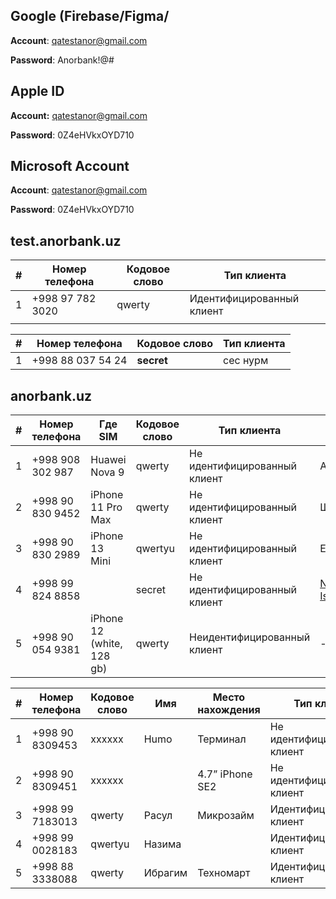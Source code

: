 ## **Google (Firebase/Figma/**

**Account**: [qatestanor@gmail.com](mailto:qatestanor@gmail.com)

**Password**: Anorbank!@#

## **Apple ID**

**Account:** [qatestanor@gmail.com](mailto:qatestanor@gmail.com)

**Password**: 0Z4eHVkxOYD710

## **Microsoft Account**

**Account**: [qatestanor@gmail.com](mailto:qatestanor@gmail.com)

**Password**: 0Z4eHVkxOYD710

## test.anorbank.uz

| #   | Номер телефона   | Кодовое слово | Тип клиента               |
| --- | ---------------- | ------------- | ------------------------- |
| 1   | +998 97 782 3020 | qwerty        | Идентифицированный клиент |
|     |                  |               |                           |

| #   | Номер телефона    | Кодовое слово | Тип клиента |
| --- | ----------------- | ------------- | ----------- |
| 1   | +998 88 037 54 24 | **secret**    | сес нурм    |

  

## anorbank.uz

| #   | Номер телефона   | Где SIM                   | Кодовое слово | Тип клиента                  | Имя                                                                                        |
| --- | ---------------- | ------------------------- | ------------- | ---------------------------- | ------------------------------------------------------------------------------------------ |
| 1   | +998 908 302 987 | Huawei Nova 9             | qwerty        | Не идентифицированный клиент | Александр                                                                                  |
| 2   | +998 90 830 9452 | iPhone 11 Pro Max         | qwerty        | Не идентифицированный клиент | Шерзод                                                                                     |
| 3   | +998 90 830 2989 | iPhone 13 Mini            | qwertyu       | Не идентифицированный клиент | Ecosystem                                                                                  |
| 4   | +998 99 824 8858 |                           | secret        | Не идентифицированный клиент | [Nurmuhammad Isayev](https://confluence.anorbank.uz/confluence/display/~n.isayev@hlsys.uz) |
| 5   | +998 90 054 9381 | iPhone 12 (white, 128 gb) | qwerty        | Неидентифицированный клиент  | -                                                                                          |

| #   | Номер телефона  | Кодовое слово | Имя     | Место нахождения | Тип клиента                  |
| --- | --------------- | ------------- | ------- | ---------------- | ---------------------------- |
| 1   | +998 90 8309453 | xxxxxx        | Humo    | Терминал         | Не идентифицированный клиент |
| 2   | +998 90 8309451 | xxxxxx        |         | 4.7” iPhone SE2  | Не идентифицированный клиент |
| 3   | +998 99 7183013 | qwerty        | Расул   | Микрозайм        | Идентифицированный клиент    |
| 4   | +998 99 0028183 | qwertyu       | Назима  |                  | Идентифицированный клиент    |
| 5   | +998 88 3338088 | qwerty        | Ибрагим | Техномарт        | Идентифицированный клиент    |